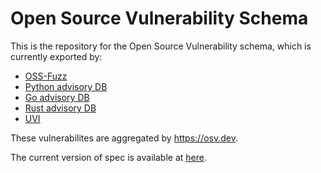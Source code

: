 # Open Source Vulnerability Schema 

This is the repository for the Open Source Vulnerability schema, which is currently exported by:
- [OSS-Fuzz](https://github.com/google/oss-fuzz-vulns)
- [Python advisory DB](https://github.com/pypa/advisory-db)
- [Go advisory DB](https://github.com/golang/vulndb)
- [Rust advisory DB](https://github.com/RustSec/advisory-db)
- [UVI](https://github.com/cloudsecurityalliance/uvi-database)

These vulnerabilites are aggregated by https://osv.dev.

The current version of spec is available at [here](https://ossf.github.io/osv-schema/).

